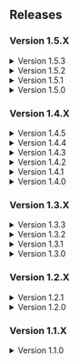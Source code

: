 ## Releases

### Version 1.5.X

<details>
<summary>Version 1.5.3</summary>

- Added Runtime_Netcode_Patcher by Ozone: Patches Netcode RPC methods during runtime utilising Harmony
- Added LethalLevelLoader by IAmBatby: A Custom API to support integrations of custom levels and dungeons
- Added AdditionalContentFramework AlexCodesGames: Acts as a module for other mods
- Added NiceChat by taffyko: Better text chat. Infinite scrolling message history
- Added VoiceHUD by 5Bit: Displays the ingame push-to-talk icon, when detecting voice activity
- Added AllTheScrap by ViViKo: Adds a bunch of scrap items
- Added WeatherMultipliers by Blorb: Moons with active weather will contain scrap with higher value
- Added SCP Foundation Suit by TeamClark: Adds an SCP Facility Guard suit to the game
- Added AmongUsSuits by ViViKo: Adds several amongus suits
- Added SquidGameSuits by ViViKo: Adds several squidgame suits
- Updated Boombox_Controller to version 1.1.8
- Updated ReservedItemSlotCore to version 1.8.9
- Updated MoreHead to version 1.2.3
- Updated LethalLib to version 0.12.1
- Updated ReservedWeaponSlot to version 1.0.5
- Updated ReservedWalkieSlot to version 1.5.5
- Updated ReservedFlashlightSlot to version 1.5.9
- Updated HotbarPlus to version 1.5.1
- Updated LethalLevelLoader to version 1.0.6
- Updated Scoopys_Variety_Mod to version 0.6.4
- Updated ghostCodes to version 1.5.0
- Updated LethalThings to version 0.9.4
- Updated AdditionalSuits to version 2.0.0
- Updated More_Emotes to version 1.3.3
- Updated Skinwalkers to version 2.0.7
- Updated LethalFashion to version 1.0.6
- Updated MoreItems to version 1.0.2
- Updated Orion to version 1.2.0

</details>

<details>
<summary>Version 1.5.2</summary>

- Fixed missing configurations for the MirrorDecor mod
- Updated MaskedEnemyOverhaul to version 2.4.1
- Updated LethalRichPresence to version 0.5.3
- Updated ReservedItemSlotCore to version 1.8.4
- Updated MoreCompany to version 1.7.4
- Updated Mimics to version 2.3.2
- Updated LC_API to version 3.3.2
- Updated LethalExpansion to version 1.3.18
- Updated LethalLib to version 0.11.0
- Updated MirrorDecor to version 1.2.3
- Updated SpectateEnemies to version 2.2.1
- Updated HotbarPlus to version 1.5.0
- Updated Scoopys_Variety_Mod to version 0.6.3
- Updated Corporate_Restructure to version 1.0.6
- Updated LateCompany to version 1.0.10
- Updated NameplateTweaks to version 1.0.6
- Updated More_Emotes to version 1.3.1
- Updated SuitSaver to version 1.1.4
- Updated Skinwalkers to version 2.0.5
- Updated LethalFashion to version 1.0.5
- Updated Orion to version 1.1.4
- Updated CHANGELOG to be shorter
- **NOTE:** Due to the release of V47, some mods may not function as intended

</details>

<details>
<summary>Version 1.5.1</summary>

- Added Aquatis by sfDesat: Added the Aquatis moon
- Added Orion by sfDesat: Added the Orion moon
- Updated BetterItemScan to version 3.0.0
- Updated ReservedFlashlightSlot to version 1.5.7
- Updated HotbarPlus to version 1.4.8

</details>

<details>
<summary>Version 1.5.0</summary>

- Added MirrorDecor by quackandcheese: Adds a working mirror decoration to the ship
- Added Scoopys_Variety_Mod by scoopy: Adds a new dungeon-themed interior and more scraps
- Added LethalExpansion by HolographicWings: Large game expansion with SDK support
- Added Kast by Ceelery: Adds a new late-game moon. Proceed with caution
- Added MoreCompany by notnotnotswipez: A stable lobby player count expansion mod
- Added LandmineFix by TheBeeTeam: Fixes landmine behaviour in v45
- Added Corporate Restructure by Jamil: A QoL Overhaul for Corporate Executives
- Added MoreHead by Mhz: Simple cosmetics, joy for you
- Adjusted configurations for the LethalExpansion mod: Enabled LethalCompanyPlus controller
- Updated BetterItemScan to version 2.1.9
- Updated Mimics to version 2.3.1
- Removed BiggerLobby by bizzlemip: Incompatible and duplicate, replaced with MoreCompany
- Removed ShipClock by ATK: Duplicate mod, replaced by LethalExpansion
- Removed QuickRestart by AllToasters: Duplicate mod, replaced by Corporate Restructure
- **NOTE:** It is highly recommended to create a new profile to enforce new configurations after this release

</details>

### Version 1.4.X

<details>
<summary>Version 1.4.5</summary>

- Updated ReservedItemSlotCore to version 1.7.7
- Updated ReservedWeaponSlot to version 1.0.3
- Updated BetterItemScan to version 2.1.8
- Updated LC_API to version 3.3.0
- Updated Boombox_Controller to version 1.1.5
- Updated SpectateEnemies to version 2.1.1
- Updated ReservedFlashlightSlot to version 1.5.5
- Updated ReservedWalkieSlot to versionn 1.5.3
- Updated LethalPresents to version 1.0.4
- Updated TooManySuits to version 1.0.5
- Updated FasterItemDropship to version 1.2.1
- Updated MaskedEnemyOverhaul to version 2.2.1
- Updated LethalRichPresence to version 0.5.2

</details>

<details>
<summary>Version 1.4.4</summary>

- Updated ReservedItemCoreSlot by FlipMods to version 1.7.5
- Updated ReservedWeaponSlot by FlipMods to version 1.0.1
- Updated HotbarPlus by FlipMods to version 1.4.7
- Updated LethalLib by Evaisa to version 0.10.1
- Updated LC_API by 2018 to version 3.2.3
- Updated SpectateEnemies by AllToasters to version 2.1.0
- Updated ReservedFlashlightSlot by FlipMods to version 1.5.4
- Updated ReservedWalkieSlot by FlipMods to version 1.5.2

</details>

<details>
<summary>Version 1.4.3</summary>

- Added DissonnanceLagFix by linkoid: Reduces the duration of lag spikes
- Added DoorFix by itsmeowdev: Fixes the hitboxes of doors so items can be picked up through them
- Added FixCentipedeLag by MassiveNewCoilers: Removes sudden lag by destorying stuck centipede objects
- Updated LateCompany by anormaltwig to version 1.0.9
- Updated ReservedItemCoreSlot by FlipMods to version 1.7.3
- Updated ReservedFlashlightSlot by FlipMods to version 1.5.3
- Updated HotBarPlus by FlipMods to version 1.4.6
- Updated Boombox_Controller by KoderTeh to version 1.1.4
- Updated LethalRichPresence by mrov to version 0.4.1

</details>

<details>
<summary>Version 1.4.2</summary>

- Removed FunMines: Unstable support for this modpack
- Adjusted configurations for the KarmaForBeingAnnoying mod: Decreased chance using remote from 40% to 5%
- Adjusted configurations for the KarmaForBeingAnnoying mod: Decreased chance using airhorn from 25% to 5%
- Adjusted configurations for the KarmaForBeingAnnoying mod: Decreased chance using clownhorn from 10% to 5%
- **NOTE:** It is highly recommended to create a new profile to enforce new configurations after this release

</details>

<details>
<summary>Version 1.4.1</summary>

- Updated ReservedItemSlotCore by FlipMods to version 1.7.2
- Updated HotbarPlus by FlipMods to version 1.4.5
- Updated LethalRichPresence by mrov to version 0.4.0
- Adjusted configurations for the Skinwalker mod: Increased voice frequency from 1.5 to 1.75
- Adjusted configurations for the CoilHeadStare mod: Increased max stare distance from 6 to 8

</details>

<details>
<summary>Version 1.4.0</summary>

- Added KarmaForBeingAnnoying by CTMods: A chance to explode for using Airhorn, Clownhorn, or remote
- Added LethalRadiation by gamehog44: Adds repercussions for removing the apparatus
- Added LethalRichPresence by mrov: Enables Discord Rich Presence support
- Added FunMines by RedaOps: Enables mines to have proximity sensors
- Added LethalFashion by BatTeam: Unlocks vanilla suits by default
- Adjusted configurations for the KarmaForBeingAnnoying mod: Increased chance using remote from 10% to 40%
- Adjusted configurations for the KarmaForBeingAnnoying mod: Increased chance using airhorn from 10% to 25%
- Updated LateCompany by anormaltwig to version 1.0.8
- Updated Boombox_Controller by KoderTeh to version 1.1.3
- Updated DiscountAlert by akechii to version 2.3.0
- Updated Coroner by EliteMasterEric to version 1.5.3
- **NOTE:** It is highly recommended to create a new profile to enforce new configurations after this release
</details>

### Version 1.3.X

<details>
<summary>Version 1.3.3</summary>

- Added GlowStickSuits by Norman: New coloured suits to choose from
- Fixed a bug where changing suit pages did not work as intended
- Updated README to reflect new remapped keybinds

</details>

<details>
<summary>Version 1.3.2</summary>

- Added Hold_Scan_Button by FutureSavior: Allows you to hold right click to scan, rather than smashing your mouse
- Added MaskedEnemyOverhaul by HomelessGiner: Removes mask from Mimic enemy and wears their custom suit
- Added CoilHeadStare by TwinDimensionalProductions: Allows the coilhead to move its face towards you
- Fixed a bug where performance report notes were not loading correctly
- Updated Touchscreen by TheDeadSnake to version 1.0.8
- Updated LC_API by 2018 to version 3.2.2
- Updated Coroner by EliteMasterEric to version 1.5.1

</details>

<details>
<summary>Version 1.3.1</summary>

- Adjusted configurations for the ghostCodes mod: Increased minimum ghost events from 5 to 25
- Adjusted configurations for the LethalThings mod: Increased chance to spawn Boomba from 30% to 50%
- Adjusted configurations for the LethalPresents mod: Increased chance to spawn an enemy from 10% to 25%
- Updated ReservedFlashlightSlot by FlipMods to version 1.5.2
- Updated ReservedWalkieSlot by FlipMods to version 1.5.1
- Updated ReservedItemSlotCore by FlipMods to version 1.7.1
- Updated Modpack description to reflect the new mods and features available

</details>

<details>
<summary>Version 1.3.0</summary>

- Added LethalPresents by Azim: 10% chance to spawn a random enemy by opening a present
- Added ghostCodes by darmuh: Adding a ghost to the terminal that can open/close doors randomly
- Adjusted configurations for the Brutal_Company_Plus mod: Decreased the number of scraps spawned on some moons
- Updated Touchscreen by TheDeadSnake to version 1.0.7
- Updated LethalCompany_InputUtils by Rune580 to version 0.4.4
- Updated DiscountAlert by akechii to version 2.2.0
- Updated README to include the new mods
- **NOTE:** It is highly recommended to create a new profile to enforce new configurations after this release

</details>

### Version 1.2.X

<details>
<summary>Version 1.2.1</summary>

- Adjusted configurations for the BetterStamina mod: Set configurations to default values
- Adjusted configurations for the Brutal_Company_Plus mod: Increased chances of some events to occur
- Adjusted configurations for the Mimics mod: Increased chances of Mimics to spawn per moon
- Adjusted configurations for the BetterItemScan mod: Lowered item scan range
- Adjusted configurations for the FasterItemDropShip mod: Increased seconds after door opened

</details>

<details>
<summary>Version 1.2.0</summary>

- Added MoreBlood by FlipMods: Adds more blood spillage to the map
- Added ReservedWeaponSlot by FlipMods: Add a reserved item slot for any weapon (except ladders)
- Removed BuyableShotgun by MegaPiggy: Mod add-on was too forgiving
- Removed BuyableShotgunShells by MegaPiggy: Mod add-on was too forgiving
- Updated README to include the new mods and added Lag Mitigation section

</details>

### Version 1.1.X

<details>
<summary>Version 1.1.0</summary>

- Release version

</details>
